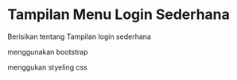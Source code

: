 # Tampilan Menu Login Sederhana

Berisikan tentang Tampilan login sederhana

menggunakan bootstrap

menggukan styeling css
